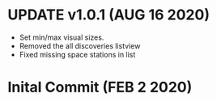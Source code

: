 # UPDATE v1.0.1 (AUG 16 2020)
- Set min/max visual sizes.
- Removed the all discoveries listview
- Fixed missing space stations in list

# Inital Commit (FEB 2 2020)